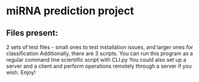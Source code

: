 # miRNA prediction project
## Files present:
2 sets of test files - small ones to test installation issues, and larger ones for classification
Additionally, there are 3 scripts. You can run this program as a regular command line scientific script with CLI.py
You could also set up a server and a client and perform operations remotely through a server if you wish.
Enjoy!
